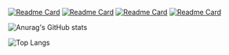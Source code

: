 [![Readme Card](https://github-readme-stats.vercel.app/api/pin/?username=AlexSeitov&theme=react&repo=gifts-and-merch)](https://github.com/AlexSeitov/gifts-and-merch)
[![Readme Card](https://github-readme-stats.vercel.app/api/pin/?username=AlexSeitov&theme=react&repo=inkom-layout)](https://github.com/AlexSeitov/inkom-layout)
[![Readme Card](https://github-readme-stats.vercel.app/api/pin/?username=AlexSeitov&theme=react&repo=advoproverka-layout)](https://github.com/AlexSeitov/advoproverka-website-layout)
[![Readme Card](https://github-readme-stats.vercel.app/api/pin/?username=AlexSeitov&theme=react&repo=gulp-webpack-starter )](https://github.com/AlexSeitov/gulp-webpack-starter)

![Anurag's GitHub stats](https://github-readme-stats.vercel.app/api?username=AlexSeitov&layout=compact&show_icons=true&theme=react)

![Top Langs](https://github-readme-stats.vercel.app/api/top-langs/?username=AlexSeitov&layout=compact&show_icons=true&theme=react)
